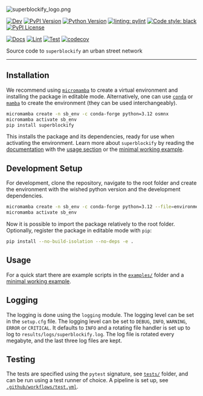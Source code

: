 ![superblockify_logo.png](superblockify_logo.png "superblockify")

[![Dev](https://img.shields.io/badge/docs-dev-blue.svg)](https://NERDSITU.github.io/superblockify/)
[![PyPI Version](https://badge.fury.io/py/superblockify.svg)](https://pypi.org/project/superblockify/)
[![Python Version](https://img.shields.io/pypi/pyversions/superblockify)](https://pypi.org/project/superblockify/)
[![linting: pylint](https://img.shields.io/badge/linting-pylint-yellowgreen)](https://github.com/PyCQA/pylint)
[![Code style: black](https://img.shields.io/badge/code%20style-black-000000.svg)](https://github.com/psf/black)
[![PyPI License](https://img.shields.io/pypi/l/superblockify)](https://pypi.org/project/superblockify/)

[![Docs](https://github.com/NERDSITU/superblockify/actions/workflows/docs.yml/badge.svg)](https://github.com/NERDSITU/superblockify/actions/workflows/docs.yml)
[![Lint](https://github.com/NERDSITU/superblockify/actions/workflows/lint.yml/badge.svg)](https://github.com/NERDSITU/superblockify/actions/workflows/lint.yml)
[![Test](https://github.com/NERDSITU/superblockify/actions/workflows/test.yml/badge.svg)](https://github.com/NERDSITU/superblockify/actions/workflows/test.yml)
[![codecov](https://codecov.io/gh/NERDSITU/superblockify/branch/main/graph/badge.svg?token=AS72IFT2Q4)](https://codecov.io/gh/NERDSITU/superblockify)

Source code to `superblockify` an urban street network

---

## Installation

We recommend
using [`micromamba`](https://mamba.readthedocs.io/en/latest/installation/micromamba-installation.html)
to create a virtual environment and installing the package in editable mode.
Alternatively, one can
use [`conda`](https://docs.conda.io/projects/conda/en/latest/index.html)
or [`mamba`](https://mamba.readthedocs.io/en/latest/installation/mamba-installation.html)
to create the environment (they can be used interchangeably).

```bash
micromamba create -n sb_env -c conda-forge python=3.12 osmnx
micromamba activate sb_env
pip install superblockify
```

This installs the package and its dependencies,
ready for use when activating the environment.
Learn more about `superblockify` by reading
the [documentation](https://NERDSITU.github.io/superblockify/)
with the [usage section](https://nerdsitu.github.io/superblockify/usage/)
or
the [minimal working example](https://github.com/NERDSITU/superblockify/blob/main/scripts/examples/mwe.py).

## Development Setup

For development, clone the repository, navigate to the root folder and
create the environment with the wished python version and the development dependencies.

```bash
micromamba create -n sb_env -c conda-forge python=3.12 --file=environment.yml
micromamba activate sb_env
```

Now it is possible to import the package relatively to the root folder.
Optionally, register the package in editable mode with `pip`:

```bash
pip install --no-build-isolation --no-deps -e .
```

## Usage

For a quick start there are example scripts in
the [`examples/`](https://github.com/NERDSITU/superblockify/blob/main/scripts/examples/)
folder and
a [minimal working example](https://github.com/NERDSITU/superblockify/blob/main/scripts/examples/mwe.py).

## Logging

The logging is done using the `logging` module. The logging level can be set in the
`setup.cfg` file. The logging level can be set to `DEBUG`, `INFO`, `WARNING`, `ERROR`
or `CRITICAL`. It defaults to `INFO` and a rotating file handler is set up to log
to `results/logs/superblockify.log`. The log file is rotated every megabyte, and the
last three log files are kept.

## Testing

The tests are specified using the `pytest` signature, see [`tests/`](tests/) folder, and
can be run using a test runner of choice.
A pipeline is set up, see [`.github/workflows/test.yml`](.github/workflows/test.yml).
